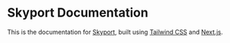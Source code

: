 # Skyport Documentation

This is the documentation for [Skyport](https://github.com/skyport-team/panel), built using [Tailwind CSS](https://tailwindcss.com) and [Next.js](https://nextjs.org).
